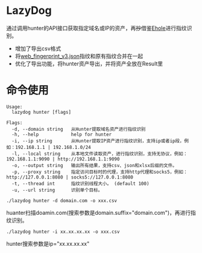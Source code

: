 # LazyDog



通过调用hunter的API接口获取指定域名或IP的资产，再~~抄~~借鉴[Ehole](https://github.com/EdgeSecurityTeam/EHole)进行指纹识别。

- 增加了导出csv格式
- 将[web_fingerprint_v3.json](https://github.com/0x727/FingerprintHub/blob/main/web_fingerprint_v3.json)指纹和原有指纹合并在一起
- 优化了导出功能，将hunter资产导出，并将资产全放在Result里

# 命令使用

```
Usage:
  lazydog hunter [flags]

Flags:
  -d, --domain string   从Hunter提取域名资产进行指纹识别
  -h, --help            help for hunter
  -i, --ip string       从Hunter提取IP资产进行指纹识别，支持ip或者ip段，例如：192.168.1.1 | 192.168.1.0/24
  -l, --local string    从本地文件读取资产，进行指纹识别，支持无协议，例如：192.168.1.1:9090 | http://192.168.1.1:9090
  -o, --output string   输出所有结果，支持csv、json和xlsx后缀的文件。
  -p, --proxy string    指定访问目标时的代理，支持http代理和socks5，例如：http://127.0.0.1:8080 | socks5://127.0.0.1:8080
  -t, --thread int      指纹识别线程大小。 (default 100)
  -u, --url string      识别单个目标。
```

```
./lazydog hunter -d domain.com -o xxx.csv
```
huanter扫描doamin.com(搜索参数是domain.suffix="domain.com")，再进行指纹识别。
```
./lazydog hunter -i xx.xx.xx.xx -o xxx.csv
```
hunter搜索参数是ip="xx.xx.xx.xx"
